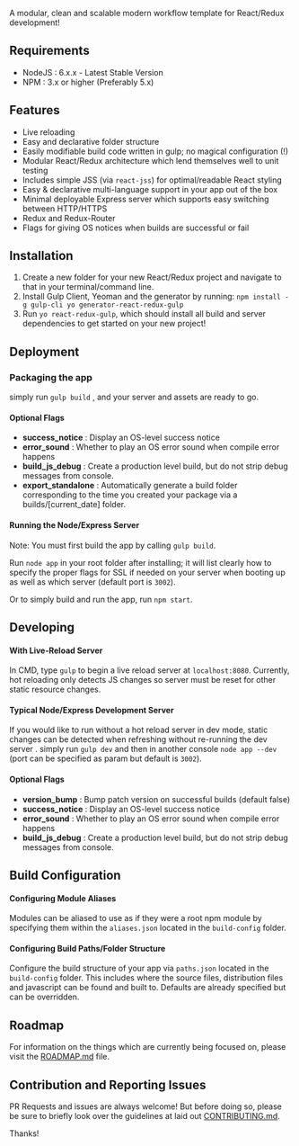 A modular, clean and scalable modern workflow template for React/Redux development!

## Requirements ##
* NodeJS : 6.x.x - Latest Stable Version
* NPM : 3.x or higher (Preferably 5.x)

## Features ##

- Live reloading
- Easy and declarative folder structure 
- Easily modifiable build code written in gulp; no magical configuration (!)
- Modular React/Redux architecture which lend themselves well to unit testing
- Includes simple JSS (via `react-jss`) for optimal/readable React styling
- Easy & declarative multi-language support in your app out of the box
- Minimal deployable Express server which supports easy switching between HTTP/HTTPS
- Redux and Redux-Router
- Flags for giving OS notices when builds are successful or fail


## Installation ##

1) Create a new folder for your new React/Redux project and navigate to that in your terminal/command line. 
2) Install Gulp Client, Yeoman and the generator by running: `npm install -g gulp-cli yo generator-react-redux-gulp`
3) Run `yo react-redux-gulp`, which should install all build and server dependencies to get started on your new project!

## Deployment ##

### Packaging the app ###
simply run `gulp build` , and your server and assets are ready to go.

#### Optional Flags ####
- **success_notice**  : Display an OS-level success notice
- **error_sound** : Whether to play an OS error sound when compile error happens
- **build_js_debug** : Create a production level build, but do not strip debug messages from console.
- **export_standalone** : Automatically generate a build folder corresponding to the time you created your package via a builds/[current_date] folder.

#### Running the Node/Express Server ####

Note: You must first build the app by calling `gulp build`.

Run `node app` in your root folder after installing; it will list clearly 
how to specify the proper flags for SSL if needed on your server when
booting up as well as which server (default port is `3002`).

Or to simply build and run the app, run `npm start`.

## Developing

#### With Live-Reload Server ###

In CMD, type `gulp` to begin a live reload server at `localhost:8080`. 
Currently, hot reloading only detects JS changes so server must be reset for other static resource changes.

#### Typical Node/Express Development Server ###

If you would like to run without a hot reload server in dev mode, static changes can be detected when refreshing
without re-running the dev server . simply run `gulp dev` and then in another console `node app --dev` 
(port can be specified as param but default is `3002`).

#### Optional Flags ###

- **version_bump** : Bump patch version on successful builds (default false)
- **success_notice**  : Display an OS-level success notice
- **error_sound** : Whether to play an OS error sound when compile error happens
- **build_js_debug** : Create a production level build, but do not strip debug messages from console.

## Build Configuration ##

#### Configuring Module Aliases ####
Modules can be aliased to use as if they were a root npm module by specifying
them within the `aliases.json` located in the `build-config` folder.

#### Configuring Build Paths/Folder Structure ####
Configure the build structure of your app via `paths.json` located in 
the `build-config` folder. This includes where the source files, distribution files
and javascript can be found and built to. Defaults are already specified but can be
overridden.

## Roadmap ##

For information on the things which are currently being focused on, please visit the [ROADMAP.md](ROADMAP.md) file.

## Contribution and Reporting Issues ##
PR Requests and issues are always welcome! But before doing so, please be sure to briefly look over the guidelines at laid out [CONTRIBUTING.md](CONTRIBUTING.md).

Thanks!